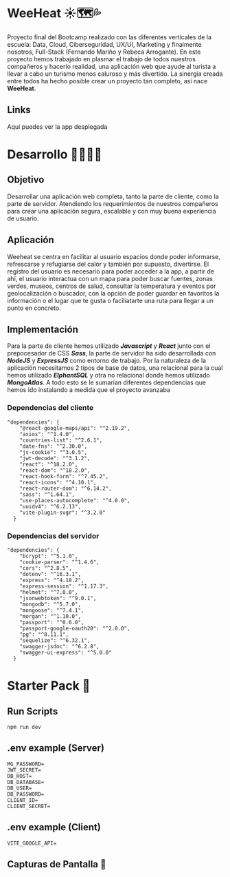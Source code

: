 # WeeHeat ☀️🗺️💦
Proyecto final del Bootcamp realizado con las diferentes verticales de la escuela: Data, Cloud, Ciberseguridad, UX/UI, Marketing y finalmente nosotros, Full-Stack (Fernando Mariño y Rebeca Arrogante). En este proyecto hemos trabajado en plasmar el trabajo de todos nuestros compañeros y hacerlo realidad, una aplicación web que ayude al turista a llevar a cabo un turismo menos caluroso y más divertido. La sinergia creada entre todos ha hecho posible crear un proyecto tan completo, así nace __WeeHeat__.
## Links
Aquí puedes ver la app desplegada
# Desarrollo 👨‍💻👩‍💻 
## Objetivo
Desarrollar una aplicación web completa, tanto la parte de cliente, como la parte de servidor. Atendiendo los requerimientos de nuestros compañeros para crear una aplicación segura, escalable y con muy buena experiencia de usuario.
## Aplicación
Weeheat se centra en facilitar al usuario espacios donde poder informarse, refrescarse y refugiarse del calor y también por supuesto, divertirse. El registro del usuario es necesario para poder acceder a la app, a partir de ahí, el usuario interactua con un mapa para poder buscar fuentes, zonas verdes, museos, centros de salud, consultar la temperatura y eventos por geolocalización o buscador, con la opción de poder guardar en favoritos la información o el lugar que te gusta o faciliatarte una ruta para llegar a un punto en concreto.
## Implementación
Para la parte de cliente hemos utilizado *__Javascript__* y *__React__* junto con el prepocesador de CSS *__Sass__*, la parte de servidor ha sido desarrollada con *__NodeJS__* y *__ExpressJS__* como entorno de trabajo. Por la naturaleza de la aplicación necesitamos 2 tipos de base de datos, una relacional para la cual hemos utilizado *__ElphantSQL__* y otra no relacional donde hemos utilizado *__MongoAtlas__*. A todo esto se le sumarian diferentes dependencias que hemos ido instalando a medida que el proyecto avanzaba
### Dependencias del cliente 
```
"dependencies": {
    "@react-google-maps/api": "^2.19.2",
    "axios": "^1.4.0",
    "countries-list": "^2.6.1",
    "date-fns": "^2.30.0",
    "js-cookie": "^3.0.5",
    "jwt-decode": "^3.1.2",
    "react": "^18.2.0",
    "react-dom": "^18.2.0",
    "react-hook-form": "^7.45.2",
    "react-icons": "^4.10.1",
    "react-router-dom": "^6.14.2",
    "sass": "^1.64.1",
    "use-places-autocomplete": "^4.0.0",
    "uuidv4": "^6.2.13",
    "vite-plugin-svgr": "^3.2.0"
  }
```
### Dependencias del servidor
```
"dependencies": {
    "bcrypt": "^5.1.0",
    "cookie-parser": "^1.4.6",
    "cors": "^2.8.5",
    "dotenv": "^16.3.1",
    "express": "^4.18.2",
    "express-session": "^1.17.3",
    "helmet": "^7.0.0",
    "jsonwebtoken": "^9.0.1",
    "mongodb": "^5.7.0",
    "mongoose": "^7.4.1",
    "morgan": "^1.10.0",
    "passport": "^0.6.0",
    "passport-google-oauth20": "^2.0.0",
    "pg": "^8.11.1",
    "sequelize": "^6.32.1",
    "swagger-jsdoc": "^6.2.8",
    "swagger-ui-express": "^5.0.0"
  }
```
# Starter Pack 🏃
## Run Scripts
``` npm run dev ```
## .env example (Server)
```
MG_PASSWORD=
JWT_SECRET=
DB_HOST=
DB_DATABASE= 
DB_USER=
DB_PASSWORD=
CLIENT_ID= 
CLIENT_SECRET=
```
## .env example (Client)
```
VITE_GOOGLE_API=
```
## Capturas de Pantalla 👀



